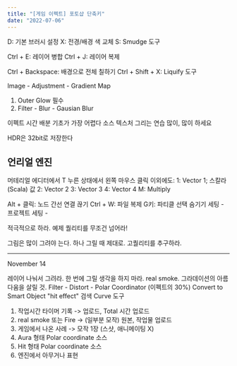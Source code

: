 ```yaml
---
title: "[게임 이펙트] 포토샵 단축키"
date: "2022-07-06"
---
```


D: 기본 브러시 설정
X: 전경/배경 색 교체
S: Smudge 도구

Ctrl + E: 레이어 병합
Ctrl + J: 레이어 복제

Ctrl + Backspace: 배경으로 전체 칠하기
Ctrl + Shift + X: Liquify 도구

Image - Adjustment - Gradient Map

1. Outer Glow 필수
2. Filter - Blur - Gausian Blur

이펙트 시간 배분
기초가 가장 어렵다
소스 텍스처 그리는 연습 많이, 많이 하세요

HDR은 32bit로 저장한다

## 언리얼 엔진

머테리얼 에디터에서 T 누른 상태에서 왼쪽 마우스 클릭
이외에도:
1: Vector 1; 스칼라(Scala) 값
2: Vector 2
3: Vector 3
4: Vector 4
M: Multiply

Alt + 클릭: 노드 간선 연결 끊기
Ctrl + W: 파일 복제
G키: 파티클 선택 숨기기
세팅 - 프로젝트 세팅 - 

적극적으로 하라.
예제 퀄리티를 무조건 넘어라!

그림은 많이 그려야 는다.
하나 그릴 때 제대로. 고퀄리티를 추구하라.

---

November 14

레이어 나눠서 그려라.
한 번에 그릴 생각을 하지 마라.
real smoke.
그라데이션의 아름다움을 살릴 것.
Filter - Distort - Polar Coordinator (이펙트의 30%)
Convert to Smart Object
"hit effect" 검색
Curve 도구

1. 작업시간 타이머 기록 -> 업로드, Total 시간 업로드
2. real smoke 또는 Fire -> (일부분 모작) 원본, 작업물 업로드
3. 게임에서 나온 사례 -> 모작 1장 (스샷, 애니메이팅 X)
4. Aura 형태 Polar coordinate 소스
5. Hit 형태 Polar coordinate 소스
6. 엔진에서 아무거나 표현
